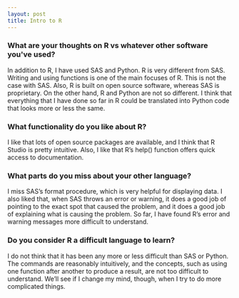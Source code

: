 ```yaml
---
layout: post
title: Intro to R
--- 
```


### What are your thoughts on R vs whatever other software you've used? 

In addition to R, I have used SAS and Python. R is very different from SAS. Writing and using functions is one of the main focuses of R. This is not the case with SAS. Also, R is built on open source software, whereas SAS is proprietary. On the other hand, R and Python are not so different. I think that everything that I have done so far in R could be translated into Python code that looks more or less the same. 

### What functionality do you like about R?  

I like that lots of open source packages are available, and I think that R Studio is pretty intuitive. Also, I like that R’s help() function offers quick access to documentation. 

### What parts do you miss about your other language?  

I miss SAS’s format procedure, which is very helpful for displaying data. I also liked that, when SAS throws an error or warning, it does a good job of pointing to the exact spot that caused the problem, and it does a good job of explaining what is causing the problem. So far, I have found R’s error and warning messages more difficult to understand. 

### Do you consider R a difficult language to learn?

I do not think that it has been any more or less difficult than SAS or Python. The commands are reasonably intuitively, and the concepts, such as using one function after another to produce a result, are not too difficult to understand. We’ll see if I change my mind, though, when I try to do more complicated things. 
